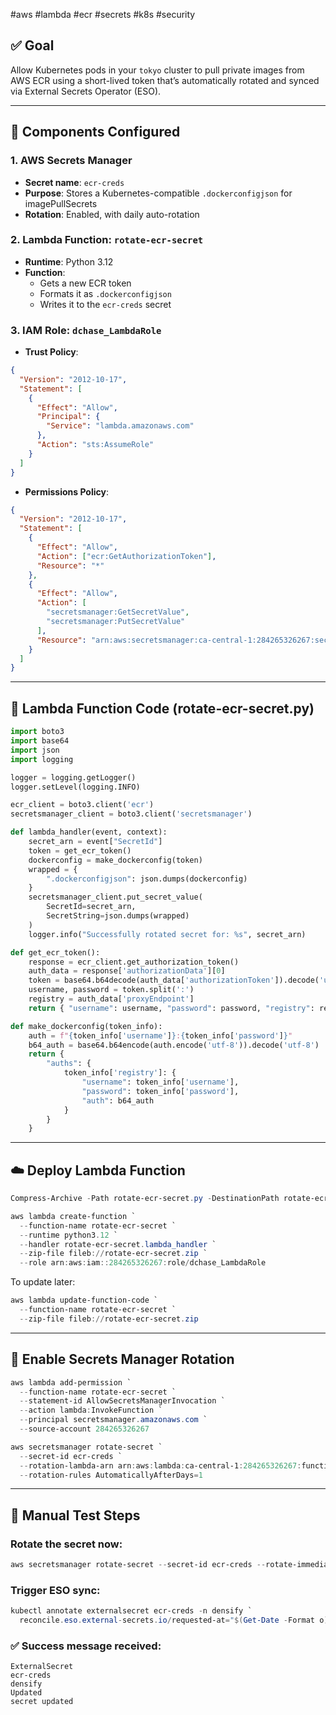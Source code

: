 #aws #lambda #ecr #secrets #k8s #security

## ✅ Goal
Allow Kubernetes pods in your `tokyo` cluster to pull private images from AWS ECR using a short-lived token that’s automatically rotated and synced via External Secrets Operator (ESO).

---

## 🔧 Components Configured

### 1. AWS Secrets Manager
- **Secret name**: `ecr-creds`
- **Purpose**: Stores a Kubernetes-compatible `.dockerconfigjson` for imagePullSecrets
- **Rotation**: Enabled, with daily auto-rotation

### 2. Lambda Function: `rotate-ecr-secret`
- **Runtime**: Python 3.12
- **Function**: 
  - Gets a new ECR token
  - Formats it as `.dockerconfigjson`
  - Writes it to the `ecr-creds` secret

### 3. IAM Role: `dchase_LambdaRole`
- **Trust Policy**:
```json
{
  "Version": "2012-10-17",
  "Statement": [
    {
      "Effect": "Allow",
      "Principal": {
        "Service": "lambda.amazonaws.com"
      },
      "Action": "sts:AssumeRole"
    }
  ]
}
```

- **Permissions Policy**:
```json
{
  "Version": "2012-10-17",
  "Statement": [
    {
      "Effect": "Allow",
      "Action": ["ecr:GetAuthorizationToken"],
      "Resource": "*"
    },
    {
      "Effect": "Allow",
      "Action": [
        "secretsmanager:GetSecretValue",
        "secretsmanager:PutSecretValue"
      ],
      "Resource": "arn:aws:secretsmanager:ca-central-1:284265326267:secret:ecr-creds*"
    }
  ]
}
```

---

## 🧠 Lambda Function Code (rotate-ecr-secret.py)

```python
import boto3
import base64
import json
import logging

logger = logging.getLogger()
logger.setLevel(logging.INFO)

ecr_client = boto3.client('ecr')
secretsmanager_client = boto3.client('secretsmanager')

def lambda_handler(event, context):
    secret_arn = event["SecretId"]
    token = get_ecr_token()
    dockerconfig = make_dockerconfig(token)
    wrapped = {
        ".dockerconfigjson": json.dumps(dockerconfig)
    }
    secretsmanager_client.put_secret_value(
        SecretId=secret_arn,
        SecretString=json.dumps(wrapped)
    )
    logger.info("Successfully rotated secret for: %s", secret_arn)

def get_ecr_token():
    response = ecr_client.get_authorization_token()
    auth_data = response['authorizationData'][0]
    token = base64.b64decode(auth_data['authorizationToken']).decode('utf-8')
    username, password = token.split(':')
    registry = auth_data['proxyEndpoint']
    return { "username": username, "password": password, "registry": registry }

def make_dockerconfig(token_info):
    auth = f"{token_info['username']}:{token_info['password']}"
    b64_auth = base64.b64encode(auth.encode('utf-8')).decode('utf-8')
    return {
        "auths": {
            token_info['registry']: {
                "username": token_info['username'],
                "password": token_info['password'],
                "auth": b64_auth
            }
        }
    }
```

---

## ☁️ Deploy Lambda Function

```powershell
Compress-Archive -Path rotate-ecr-secret.py -DestinationPath rotate-ecr-secret.zip -Force

aws lambda create-function `
  --function-name rotate-ecr-secret `
  --runtime python3.12 `
  --handler rotate-ecr-secret.lambda_handler `
  --zip-file fileb://rotate-ecr-secret.zip `
  --role arn:aws:iam::284265326267:role/dchase_LambdaRole
```

To update later:

```powershell
aws lambda update-function-code `
  --function-name rotate-ecr-secret `
  --zip-file fileb://rotate-ecr-secret.zip
```

---

## 🔐 Enable Secrets Manager Rotation

```powershell
aws lambda add-permission `
  --function-name rotate-ecr-secret `
  --statement-id AllowSecretsManagerInvocation `
  --action lambda:InvokeFunction `
  --principal secretsmanager.amazonaws.com `
  --source-account 284265326267
```

```powershell
aws secretsmanager rotate-secret `
  --secret-id ecr-creds `
  --rotation-lambda-arn arn:aws:lambda:ca-central-1:284265326267:function:rotate-ecr-secret `
  --rotation-rules AutomaticallyAfterDays=1
```

---

## 🧪 Manual Test Steps

### Rotate the secret now:
```powershell
aws secretsmanager rotate-secret --secret-id ecr-creds --rotate-immediately
```

### Trigger ESO sync:
```powershell
kubectl annotate externalsecret ecr-creds -n densify `
  reconcile.eso.external-secrets.io/requested-at="$(Get-Date -Format o)"
```

### ✅ Success message received:
```
ExternalSecret
ecr-creds
densify
Updated
secret updated
```
